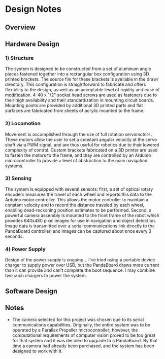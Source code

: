 # Design Notes

## Overview

## Hardware Design

### 1) Structure

The system is designed to be constructed from a set of aluminum angle pieces fastened together into
a rectangular box configuration using 3D printed brackets. The source file for these brackets is
available in the draw/ directory. This configuration is straightforward to fabricate and offers
flexibility to the design, as well as an acceptable level of rigidity and ease of modification. 4-40
x 1/2" socket head screws are used as fasteners due to their high availability and their
standardization in mounting circuit boards. Mounting points are provided by additional 3D printed
parts and flat surfaces are fabricated from sheets of acrylic mounted to the frame.

### 2) Locomotion

Movement is accomplished through the use of full rotation servomotors. These motors allow the user
to set a constant angular velocity at the servo shaft via a PWM signal, and are thus useful for
robotics due to their lowered complexity of control. Custom brackets fabricated on a 3D printer are
used to fasten the motors to the frame, and they are controlled by an Arduino microcontroller to
provide a level of abstraction to the main navigation systems.

### 3) Sensing

The system is equipped with several sensors: first, a set of optical rotary encoders measures the
travel of each wheel and reports this data to the Arduino motor controller. This allows the motor
controller to maintain a constant velocity and to record the distance traveled by each wheel,
enabling dead-reckoning position estimates to be performed. Second, a powerful camera assembly is
mounted to the front frame of the robot which provides 640x480 pixel images for use in navigation
and object detection. Image data is transmitted over a serial communications link directly to the
PandaBoard controller, and images can be captured about once every 3 seconds. 

### 4) Power Supply

Design of the power supply is ongoing... I've tried using a portable device charger to supply power
over USB, but the PandaBoard draws more current than it can provide and can't complete the boot
sequence. I may combine two such chargers to power the system.

## Software Design

## Notes

- The camera selected for this project was chosen due to its serial communications
  capabilities. Originally, the entire system was to be operated by a Parallax Propeller
  microcontroller; however, the computational requirements of computer vision proved to be too great
  for that system and it was decided to upgrade to a PandaBoard. By that time a camera had already
  been purchased, and the system has been designed to work with it.
